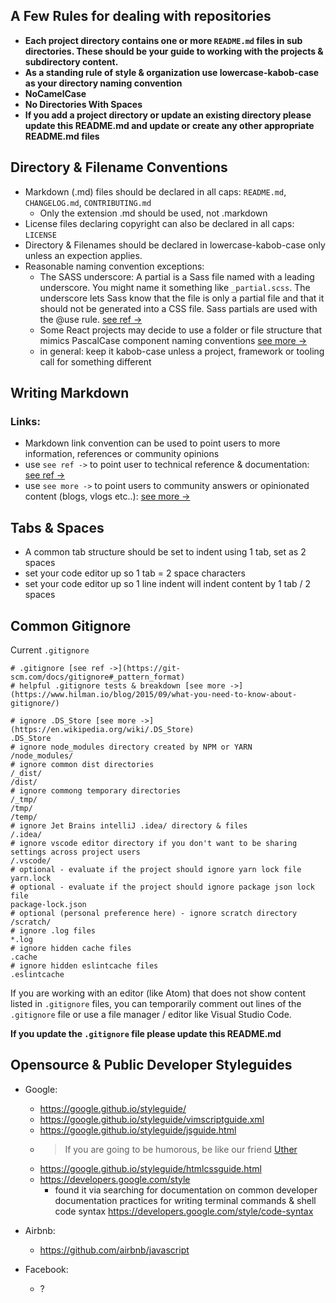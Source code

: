 ## A Few Rules for dealing with repositories

- **Each project directory contains one or more `README.md` files in sub directories. These should be your guide to working with the projects & subdirectory content.**
- **As a standing rule of style & organization use lowercase-kabob-case as your directory naming convention**
- **NoCamelCase**
- **No Directories With Spaces**
- **If you add a project directory or update an existing directory please update this README.md and update or create any other appropriate README.md files**

## Directory & Filename Conventions

- Markdown (.md) files should be declared in all caps: `README.md`, `CHANGELOG.md`, `CONTRIBUTING.md`
	- Only the extension .md should be used, not .markdown
- License files declaring copyright can also be declared in all caps: `LICENSE` 
- Directory & Filenames should be declared in lowercase-kabob-case only unless an expection applies.
- Reasonable naming convention exceptions:
	- The SASS underscore: A partial is a Sass file named with a leading underscore. You might name it something like `_partial.scss`. The underscore lets Sass know that the file is only a partial file and that it should not be generated into a CSS file. Sass partials are used with the @use rule. [see ref ->](https://sass-lang.com/guide#topic-4)
	- Some React projects may decide to use a folder or file structure that mimics PascalCase component naming conventions [see more ->](https://stackoverflow.com/a/56196707)
	- in general: keep it kabob-case unless a project, framework or tooling call for something different

## Writing Markdown

### Links:
  - Markdown link convention can be used to point users to more information, references or community opinions
  - use `see ref ->` to point user to technical reference & documentation: [see ref ->](https://sass-lang.com/guide#topic-4)
  - use `see more ->` to point users to community answers or opinionated content (blogs, vlogs etc..): [see more ->](https://stackoverflow.com/a/56196707)

## Tabs & Spaces
  - A common tab structure should be set to indent using 1 tab, set as 2 spaces
  - set your code editor up so 1 tab = 2 space characters
  - set your code editor up so 1 line indent will indent content by 1 tab / 2 spaces

## Common Gitignore

Current `.gitignore`

```
# .gitignore [see ref ->](https://git-scm.com/docs/gitignore#_pattern_format)
# helpful .gitignore tests & breakdown [see more ->](https://www.hilman.io/blog/2015/09/what-you-need-to-know-about-gitignore/)

# ignore .DS_Store [see more ->](https://en.wikipedia.org/wiki/.DS_Store)
.DS_Store
# ignore node_modules directory created by NPM or YARN
/node_modules/
# ignore common dist directories
/_dist/
/dist/
# ignore commong temporary directories
/_tmp/
/tmp/
/temp/
# ignore Jet Brains intelliJ .idea/ directory & files
/.idea/
# ignore vscode editor directory if you don't want to be sharing settings across project users
/.vscode/
# optional - evaluate if the project should ignore yarn lock file
yarn.lock
# optional - evaluate if the project should ignore package json lock file
package-lock.json
# optional (personal preference here) - ignore scratch directory
/scratch/ 
# ignore .log files
*.log
# ignore hidden cache files
.cache
# ignore hidden eslintcache files
.eslintcache
```

If you are working with an editor (like Atom) that does not show content listed in `.gitignore` files, you can temporarily comment out lines of the `.gitignore` file or use a file manager / editor like Visual Studio Code.

**If you update the `.gitignore` file please update this README.md**

## Opensource & Public Developer Styleguides

  - Google:
    - https://google.github.io/styleguide/
    - https://google.github.io/styleguide/vimscriptguide.xml
    - https://google.github.io/styleguide/jsguide.html
    - > If you are going to be humorous, be like our friend [Uther](https://google.github.io/styleguide/jsguide.html#appendices-documentation-annotations)
    - https://google.github.io/styleguide/htmlcssguide.html
    - https://developers.google.com/style
      - found it via searching for documentation on common developer documentation practices for writing terminal commands & shell code syntax https://developers.google.com/style/code-syntax


  - Airbnb:
    - https://github.com/airbnb/javascript

  - Facebook:
    - ?